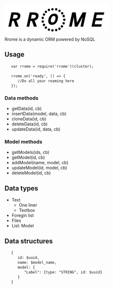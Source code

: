 ![Rrome Logo](/logo.png)


Rrome is a dynamic ORM powered by NoSQL

## Usage

```
   var rrome = require('rrome')(cluster);

   rrome.on('ready', () => {
      //Do all your roaming here 
   });
```

### Data methods
-  getData(id, cb)
-  insertData(model, data, cb)
-  cloneData(id, cb)
-  deleteData(id, cb)
-  updateData(id, data, cb)

### Model methods
-  getModels(ids, cb)
-  getModel(id, cb)
-  addModel(name, model, cb)
-  updateModel(id, model, cb)
-  deleteModel(id, cb)

## Data types

- Text
   -  One liner
   -  Textbox
- Foregin list
- Files
- List: Model

## Data structures

```
   {
      id: $uuid,
      name: $model_name,
      model: {
         "Label": {type: "STRING", id: $uuid}
      }
   }
```

